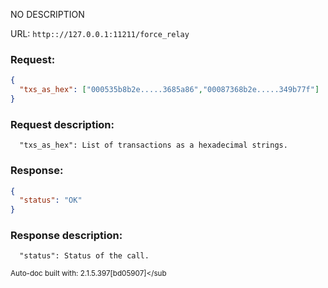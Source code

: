 NO DESCRIPTION

URL: ```http:://127.0.0.1:11211/force_relay```
### Request: 
```json
{
  "txs_as_hex": ["000535b8b2e.....3685a86","00087368b2e.....349b77f"]
}
```
### Request description: 
```
  "txs_as_hex": List of transactions as a hexadecimal strings.

```
### Response: 
```json
{
  "status": "OK"
}
```
### Response description: 
```
  "status": Status of the call.

```
<sub>Auto-doc built with: 2.1.5.397[bd05907]</sub